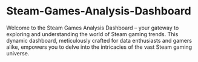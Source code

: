 # Steam-Games-Analysis-Dashboard
Welcome to the Steam Games Analysis Dashboard – your gateway to exploring and understanding the world of Steam gaming trends. This dynamic dashboard, meticulously crafted for data enthusiasts and gamers alike, empowers you to delve into the intricacies of the vast Steam gaming universe.
